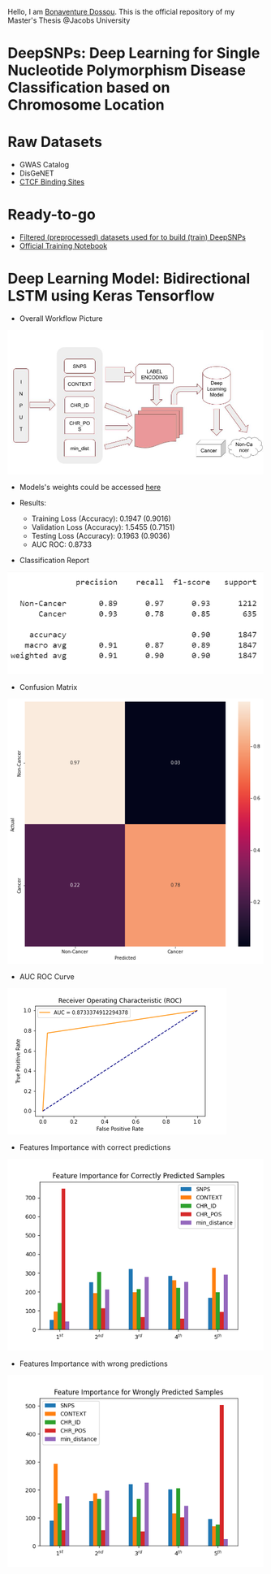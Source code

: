Hello, I am [Bonaventure Dossou](https://bonaventuredossou.github.io/). This is the official repository of my Master's Thesis @Jacobs University
# DeepSNPs: Deep Learning for Single Nucleotide Polymorphism Disease Classification based on Chromosome Location

# Raw Datasets
  - GWAS Catalog
  - DisGeNET
  - [CTCF Binding Sites](https://insulatordb.uthsc.edu)

# Ready-to-go
- [Filtered (preprocessed) datasets used for to build (train) DeepSNPs](https://drive.google.com/drive/folders/1m_1X-9Fy9SXP9jvZN0hUdXw4DmaARj_h?usp=sharing)
- [Official Training Notebook](https://drive.google.com/file/d/1JTClPuI-N3tDKpNdfw36vFYHR5yNQqgX/view?usp=sharing)

# Deep Learning Model: Bidirectional LSTM using Keras Tensorflow
- Overall Workflow Picture

![](https://github.com/bonaventuredossou/deepsnpsthesis/blob/main/pictures/DiagramDeepSNPs.jpg)


- Models's weights could be accessed [here](https://drive.google.com/file/d/1-ENOpruomCh9kE9nPuBtw-gxgwp-ayFh/view?usp=sharing)

- Results:
    - Training Loss (Accuracy): 0.1947 (0.9016)
    - Validation Loss (Accuracy): 1.5455 (0.7151)
    - Testing Loss (Accuracy): 0.1963 (0.9036)
    - AUC ROC: 0.8733
  


- Classification Report

![](https://github.com/bonaventuredossou/deepsnpsthesis/blob/main/pictures/classreport.png)


- Confusion Matrix

![](https://github.com/bonaventuredossou/deepsnpsthesis/blob/main/pictures/conf_matrix_best.png)



- AUC ROC Curve

![](https://github.com/bonaventuredossou/deepsnpsthesis/blob/main/pictures/auc.png)
  

- Features Importance with correct predictions

![](https://github.com/bonaventuredossou/deepsnpsthesis/blob/main/pictures/features_importance_correct_predictions.png)
  


- Features Importance with wrong predictions

![](https://github.com/bonaventuredossou/deepsnpsthesis/blob/main/pictures/features_importance_wrong_predictions.png)
